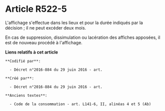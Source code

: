 # Article R522-5

L'affichage s'effectue dans les lieux et pour la durée indiqués par la décision ; il ne peut excéder deux mois.

En cas de suppression, dissimulation ou lacération des affiches apposées, il est de nouveau procédé à l'affichage.

**Liens relatifs à cet article**

	**Codifié par**:

	  - Décret n°2016-884 du 29 juin 2016 - art.

	**Créé par**:

	  - Décret n°2016-884 du 29 juin 2016 - art.

	**Anciens textes**:

	  - Code de la consommation - art. L141-6, II, alinéas 4 et 5 (Ab)
